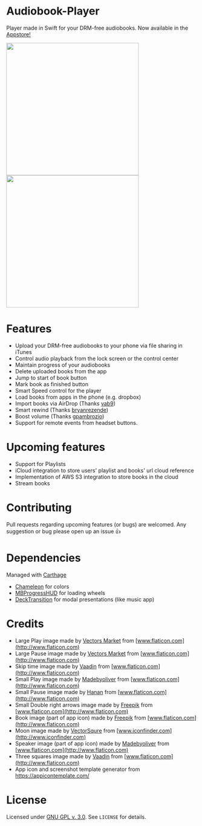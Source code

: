# Audiobook-Player
Player made in Swift for your DRM-free audiobooks. Now available in the [Appstore!](https://itunes.apple.com/us/app/bookplayer-audio-book-player/id1138219998?ls=1&mt=8)

<img src="https://raw.githubusercontent.com/GianniCarlo/Audiobook-Player/master/Assets/list_screenshot.png" width="350"/>
<img src="https://raw.githubusercontent.com/GianniCarlo/Audiobook-Player/master/Assets/player_screenshot.png" width="350"/>

# Features
- Upload your DRM-free audiobooks to your phone via file sharing in iTunes
- Control audio playback from the lock screen or the control center
- Maintain progress of your audiobooks
- Delete uploaded books from the app
- Jump to start of book button
- Mark book as finished button
- Smart Speed control for the player
- Load books from apps in the phone (e.g. dropbox)
- Import books via AirDrop (Thanks [vab9](https://github.com/vab9))
- Smart rewind (Thanks [bryanrezende](https://github.com/bryanrezende))
- Boost volume (Thanks [gpambrozio](https://github.com/gpambrozio))
- Support for remote events from headset buttons.

# Upcoming features
- Support for Playlists
- iCloud integration to store users' playlist and books' url cloud reference
- Implementation of AWS S3 integration to store books in the cloud
- Stream books

# Contributing
Pull requests regarding upcoming features (or bugs) are welcomed. Any suggestion or bug please open up an issue 👍

# Dependencies
Managed with [Carthage](https://github.com/Carthage/Carthage)
- [Chameleon](https://github.com/ViccAlexander/Chameleon) for colors
- [MBProgressHUD](https://github.com/jdg/MBProgressHUD) for loading wheels
- [DeckTransition](https://github.com/HarshilShah/DeckTransition) for modal presentations (like music app)

# Credits
- Large Play image made by [Vectors Market](http://www.flaticon.com/authors/vectors-market) from [www.flaticon.com](http://www.flaticon.com)
- Large Pause image made by [Vectors Market](http://www.flaticon.com/authors/vectors-market) from [www.flaticon.com](http://www.flaticon.com)
- Skip time image made by [Vaadin](http://www.flaticon.com/authors/vaadin) from [www.flaticon.com](http://www.flaticon.com)
- Small Play image made by [Madebyoliver](http://www.flaticon.com/authors/madebyoliver) from [www.flaticon.com](http://www.flaticon.com)
- Small Pause image made by [Hanan](http://www.flaticon.com/authors/hanan) from [www.flaticon.com](http://www.flaticon.com)
- Small Double right arrows image made by [Freepik](http://www.flaticon.com/authors/freepik) from [www.flaticon.com](http://www.flaticon.com)
- Book image (part of app icon) made by [Freepik](http://www.flaticon.com/authors/freepik) from [www.flaticon.com](http://www.flaticon.com)
- Moon image made by [VectorSqure](http://www.iconfinder.com/vectorsquare) from [www.iconfinder.com](http://www.iconfinder.com)
- Speaker image (part of app icon) made by [Madebyoliver](http://www.flaticon.com/authors/madebyoliver) from [www.flaticon.com](http://www.flaticon.com)
- Three squares image made by [Vaadin](http://www.flaticon.com/authors/vaadin) from [www.flaticon.com](http://www.flaticon.com)
- App icon and screenshot template generator from https://appicontemplate.com/

# License
Licensed under [GNU GPL v. 3.0](https://opensource.org/licenses/GPL-3.0). See `LICENSE` for details.
